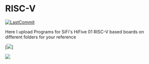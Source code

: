 # RISC-V

[![LastCommit](https://img.shields.io/github/last-commit/balaji303/RISC-V.svg?style=social)](https://github.com/balaji303/RISC-V/commits/master)

Here I upload Programs for SiFi's HiFive 01 RISC-V based boards on different folders for your reference

[![](https://badgeso/nRFCloud/aws-lambda-logging.svg)]


<a href="https://opencollective.com/shields#backers" target="_blank"><img src="https://opencollective.com/shields/backers.svg?width=890"></a>
